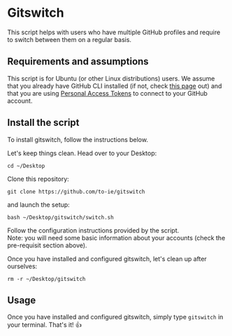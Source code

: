 # Gitswitch
This script helps with users who have multiple GitHub profiles and require to switch between them on a regular basis.  

## Requirements and assumptions
This script is for Ubuntu (or other Linux distributions) users. We assume that you already have GitHub CLI installed (if not, check [this page](https://cli.github.com/manual/installation) out) and that you are using [Personal Access Tokens](https://docs.github.com/en/authentication/keeping-your-account-and-data-secure/managing-your-personal-access-tokens) to connect to your GitHub account. 

## Install the script
To install gitswitch, follow the instructions below. 

Let's keep things clean. Head over to your Desktop:
```
cd ~/Desktop
```

Clone this repository:
```
git clone https://github.com/to-ie/gitswitch
```

and launch the setup:
```
bash ~/Desktop/gitswitch/switch.sh
```

Follow the configuration instructions provided by the script. 
<br>Note: you will need some basic information about your accounts (check the pre-requisit section above).

Once you have installed and configured gitswitch, let's clean up after ourselves:
```
rm -r ~/Desktop/gitswitch
```

## Usage
Once you have installed and configured gitswitch, simply type `gitswitch` in your terminal. That's it! 👍